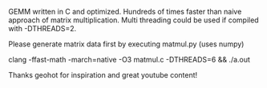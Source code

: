 
GEMM written in C and optimized.
Hundreds of times faster than naive approach of matrix multiplication.
Multi threading could be used if compiled with -DTHREADS=2.

Please generate matrix data first by executing matmul.py (uses numpy)

clang -ffast-math -march=native -O3 matmul.c -DTHREADS=6 && ./a.out

Thanks geohot for inspiration and great youtube content!
